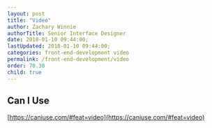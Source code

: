 ```yaml
---
layout: post
title: "Video"
author: Zachary Winnie
authorTitle: Senior Interface Designer
date: 2018-01-10 09:44:00;
lastUpdated: 2018-01-10 09:44:00;
categories: front-end-development video
permalink: /front-end-development/video
order: 70.30
child: true
---
```


## Can I Use

[https://caniuse.com/#feat=video](https://caniuse.com/#feat=video)